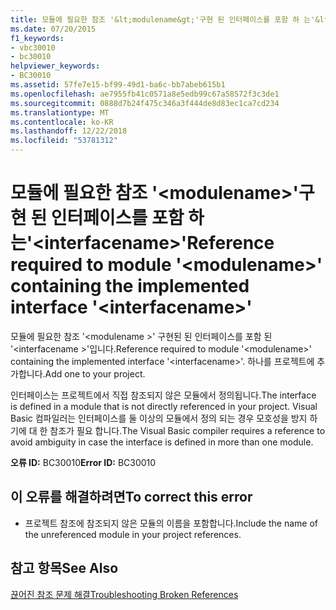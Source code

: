 ```yaml
---
title: 모듈에 필요한 참조 '&lt;modulename&gt;'구현 된 인터페이스를 포함 하 는'&lt;interfacename&gt;'
ms.date: 07/20/2015
f1_keywords:
- vbc30010
- bc30010
helpviewer_keywords:
- BC30010
ms.assetid: 57fe7e15-bf99-49d1-ba6c-bb7abeb615b1
ms.openlocfilehash: ae7955fb41c0571a8e5edb99c67a58572f3c3de1
ms.sourcegitcommit: 0888d7b24f475c346a3f444de8d83ec1ca7cd234
ms.translationtype: MT
ms.contentlocale: ko-KR
ms.lasthandoff: 12/22/2018
ms.locfileid: "53781312"
---
```

# <a name="reference-required-to-module-ltmodulenamegt-containing-the-implemented-interface-ltinterfacenamegt"></a><span data-ttu-id="dc6d1-102">모듈에 필요한 참조 '&lt;modulename&gt;'구현 된 인터페이스를 포함 하 는'&lt;interfacename&gt;'</span><span class="sxs-lookup"><span data-stu-id="dc6d1-102">Reference required to module '&lt;modulename&gt;' containing the implemented interface '&lt;interfacename&gt;'</span></span>
<span data-ttu-id="dc6d1-103">모듈에 필요한 참조 '\<modulename >' 구현된 된 인터페이스를 포함 된 '\<interfacename >'입니다.</span><span class="sxs-lookup"><span data-stu-id="dc6d1-103">Reference required to module '\<modulename>' containing the implemented interface '\<interfacename>'.</span></span> <span data-ttu-id="dc6d1-104">하나를 프로젝트에 추가합니다.</span><span class="sxs-lookup"><span data-stu-id="dc6d1-104">Add one to your project.</span></span>  
  
 <span data-ttu-id="dc6d1-105">인터페이스는 프로젝트에서 직접 참조되지 않은 모듈에서 정의됩니다.</span><span class="sxs-lookup"><span data-stu-id="dc6d1-105">The interface is defined in a module that is not directly referenced in your project.</span></span> <span data-ttu-id="dc6d1-106">Visual Basic 컴파일러는 인터페이스를 둘 이상의 모듈에서 정의 되는 경우 모호성을 방지 하기에 대 한 참조가 필요 합니다.</span><span class="sxs-lookup"><span data-stu-id="dc6d1-106">The Visual Basic compiler requires a reference to avoid ambiguity in case the interface is defined in more than one module.</span></span>  
  
 <span data-ttu-id="dc6d1-107">**오류 ID:** BC30010</span><span class="sxs-lookup"><span data-stu-id="dc6d1-107">**Error ID:** BC30010</span></span>  
  
## <a name="to-correct-this-error"></a><span data-ttu-id="dc6d1-108">이 오류를 해결하려면</span><span class="sxs-lookup"><span data-stu-id="dc6d1-108">To correct this error</span></span>  
  
-   <span data-ttu-id="dc6d1-109">프로젝트 참조에 참조되지 않은 모듈의 이름을 포함합니다.</span><span class="sxs-lookup"><span data-stu-id="dc6d1-109">Include the name of the unreferenced module in your project references.</span></span>  
  
## <a name="see-also"></a><span data-ttu-id="dc6d1-110">참고 항목</span><span class="sxs-lookup"><span data-stu-id="dc6d1-110">See Also</span></span>  
  
 [<span data-ttu-id="dc6d1-111">끊어진 참조 문제 해결</span><span class="sxs-lookup"><span data-stu-id="dc6d1-111">Troubleshooting Broken References</span></span>](/visualstudio/ide/troubleshooting-broken-references)
